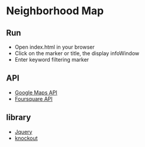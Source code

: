 # Neighborhood Map

## Run
- Open index.html in your browser
- Click on the marker or title, the display infoWindow
- Enter keyword filtering marker

## API
- [Google Maps API](https://developers.google.com/maps/)
- [Foursquare API](https://developer.foursquare.com/)

## library
- [Jquery](http://jquery.com/)
- [knockout](http://knockoutjs.com/)